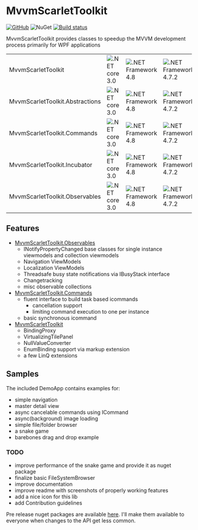 # MvvmScarletToolkit

[![GitHub](https://img.shields.io/github/license/mashape/apistatus.svg)](https://github.com/Insire/Maple/blob/master/license.md)
![NuGet](https://img.shields.io/nuget/v/:MvvmScarletToolkit.svg)
[![Build status](https://dev.azure.com/SoftThorn/MvvmScarletToolkit/_apis/build/status/MvvmScarletToolkit-CI)](https://dev.azure.com/SoftThorn/MvvmScarletToolkit/_build/latest?definitionId=1)

MvvmScarletToolkit provides classes to speedup the MVVM development process primarily for WPF applications

||||||||||
|---|---|---|---|---|---|---|---|---|
|MvvmScarletToolkit|![.NET core 3.0](https://img.shields.io/badge/.NET-core3-blue.svg)|![.NET Framework 4.8](https://img.shields.io/badge/.NET-4.8-brightgreen.svg)|![.NET Framework 4.7.2](https://img.shields.io/badge/.NET-4.7.2-brightgreen.svg)|![.NET Framework 4.7.1](https://img.shields.io/badge/.NET-4.7.1-brightgreen.svg)|![.NET Framework 4.7](https://img.shields.io/badge/.NET-4.7-green.svg)|![.NET Framework 4.6.2](https://img.shields.io/badge/.NET-4.6.2-yellow.svg)|![.NET Framework 4.6.1](https://img.shields.io/badge/.NET-4.6.1-lightgrey.svg)|
|MvvmScarletToolkit.Abstractions|![.NET core 3.0](https://img.shields.io/badge/.NET-core3-blue.svg)|![.NET Framework 4.8](https://img.shields.io/badge/.NET-4.8-brightgreen.svg)|![.NET Framework 4.7.2](https://img.shields.io/badge/.NET-4.7.2-brightgreen.svg)|![.NET Framework 4.7.1](https://img.shields.io/badge/.NET-4.7.1-brightgreen.svg)|![.NET Framework 4.7](https://img.shields.io/badge/.NET-4.7-green.svg)|![.NET Framework 4.6.2](https://img.shields.io/badge/.NET-4.6.2-yellow.svg)|![.NET Framework 4.6.1](https://img.shields.io/badge/.NET-4.6.1-lightgrey.svg)|
|MvvmScarletToolkit.Commands|![.NET core 3.0](https://img.shields.io/badge/.NET-core3-blue.svg)|![.NET Framework 4.8](https://img.shields.io/badge/.NET-4.8-brightgreen.svg)|![.NET Framework 4.7.2](https://img.shields.io/badge/.NET-4.7.2-brightgreen.svg)|![.NET Framework 4.7.1](https://img.shields.io/badge/.NET-4.7.1-brightgreen.svg)|![.NET Framework 4.7](https://img.shields.io/badge/.NET-4.7-green.svg)|![.NET Framework 4.6.2](https://img.shields.io/badge/.NET-4.6.2-yellow.svg)|![.NET Framework 4.6.1](https://img.shields.io/badge/.NET-4.6.1-lightgrey.svg)|
|MvvmScarletToolkit.Incubator|![.NET core 3.0](https://img.shields.io/badge/.NET-core3-blue.svg)|![.NET Framework 4.8](https://img.shields.io/badge/.NET-4.8-brightgreen.svg)|![.NET Framework 4.7.2](https://img.shields.io/badge/.NET-4.7.2-brightgreen.svg)|![.NET Framework 4.7.1](https://img.shields.io/badge/.NET-4.7.1-brightgreen.svg)|![.NET Framework 4.7](https://img.shields.io/badge/.NET-4.7-green.svg)|![.NET Framework 4.6.2](https://img.shields.io/badge/.NET-4.6.2-yellow.svg)|![.NET Framework 4.6.1](https://img.shields.io/badge/.NET-4.6.1-lightgrey.svg)|
|MvvmScarletToolkit.Observables|![.NET core 3.0](https://img.shields.io/badge/.NET-core3-blue.svg)|![.NET Framework 4.8](https://img.shields.io/badge/.NET-4.8-brightgreen.svg)|![.NET Framework 4.7.2](https://img.shields.io/badge/.NET-4.7.2-brightgreen.svg)|![.NET Framework 4.7.1](https://img.shields.io/badge/.NET-4.7.1-brightgreen.svg)|![.NET Framework 4.7](https://img.shields.io/badge/.NET-4.7-green.svg)|![.NET Framework 4.6.2](https://img.shields.io/badge/.NET-4.6.2-yellow.svg)|![.NET Framework 4.6.1](https://img.shields.io/badge/.NET-4.6.1-lightgrey.svg)|
## Features

- [MvvmScarletToolkit.Observables](MvvmScarletToolkit.Observables/readme.md)
    - INotifyPropertyChanged base classes for single instance viewmodels and collection viewmodels
    - Navigation ViewModels
    - Localization ViewModels
    - Threadsafe busy state notifications via IBusyStack interface
    - Changetracking
    - misc observable collections
- [MvvmScarletToolkit.Commands](MvvmScarletToolkit.Commands/readme.md)
    - fluent interface to build task based icommands
        - cancellation support
        - limiting command execution to one per instance
    - basic synchronous icommand
- [MvvmScarletToolkit](MvvmScarletToolkit/readme.md)
    - BindingProxy
    - VirtualizingTilePanel
    - NullValueConverter
    - EnumBinding support via markup extension
    - a few LinQ extensions

## Samples

The included DemoApp contains examples for:
- simple navigation
- master detail view
- async cancelable commands using ICommand
- async(background) image loading
- simple file/folder browser
- a snake game
- barebones drag and drop example

### TODO
- improve performance of the snake game and provide it as nuget package
- finalize basic FileSystemBrowser
- improve documentation
- improve readme with screenshots of properly working features
- add a nice icon for this lib
- add Contribution guidelines

Pre release nuget packages are available [here](https://pkgs.dev.azure.com/SoftThorn/_packaging/SoftThorn/nuget/v3/index.json).
I'll make them available to everyone when changes to the API get less common.
